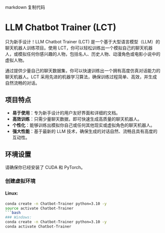 markdown
复制代码
# LLM Chatbot Trainer (LCT)

只为新手设计！LLM Chatbot Trainer (LCT) 是一个基于大型语言模型（LLM）的聊天机器人训练项目。使用 LCT，你可以轻松训练出一个模拟自己的聊天机器人，或模拟任何你感兴趣的人物，包括名人、历史人物、动漫角色或电影小说中的虚拟人物。

通过提供少量自己的聊天数据集，你可以快速训练出一个拥有高度仿真对话能力的聊天机器人。LCT 采用先进的机器学习算法，确保训练过程简单、高效，并生成自然流畅的对话。

## 项目特点

- **易于使用**：专为新手设计的用户友好界面和详细的文档。
- **高效训练**：只需少量聊天数据，即可快速生成高质量的聊天机器人。
- **个性化**：能够训练出模拟你自己或任何其他现实或虚拟角色的聊天机器人。
- **强大性能**：基于最新的 LLM 技术，确保生成的对话自然、流畅且具有高度的互动性。

## 环境设置

请确保你已经安装了 CUDA 和 PyTorch。

### 创建虚拟环境

#### Linux:

```bash
conda create -n Chatbot-Trainer python=3.10 -y
source activate Chatbot-Trainer
```bash
### Windows:
conda create -n Chatbot-Trainer python=3.10 -y
conda activate Chatbot-Trainer
